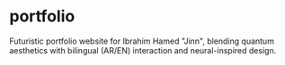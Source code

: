 # portfolio
Futuristic portfolio website for Ibrahim Hamed "Jinn", blending quantum aesthetics with bilingual (AR/EN) interaction and neural-inspired design.
